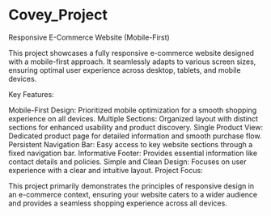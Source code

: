 # Covey_Project
Responsive E-Commerce Website (Mobile-First)

This project showcases a fully responsive e-commerce website designed with a mobile-first approach. It seamlessly adapts to various screen sizes, ensuring optimal user experience across desktop, tablets, and mobile devices.

Key Features:

Mobile-First Design: Prioritized mobile optimization for a smooth shopping experience on all devices.
Multiple Sections: Organized layout with distinct sections for enhanced usability and product discovery.
Single Product View: Dedicated product page for detailed information and smooth purchase flow.
Persistent Navigation Bar: Easy access to key website sections through a fixed navigation bar.
Informative Footer: Provides essential information like contact details and policies.
Simple and Clean Design: Focuses on user experience with a clear and intuitive layout.
Project Focus:

This project primarily demonstrates the principles of responsive design in an e-commerce context, ensuring your website caters to a wider audience and provides a seamless shopping experience across all devices.
